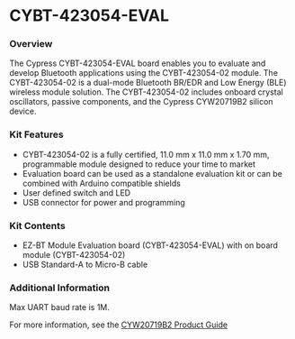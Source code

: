 # CYBT-423054-EVAL

### Overview

The Cypress CYBT-423054-EVAL board enables you to evaluate and develop Bluetooth applications using the CYBT-423054-02 module.  The CYBT-423054-02 is a dual-mode Bluetooth BR/EDR and Low Energy (BLE) wireless module solution.  The CYBT-423054-02 includes onboard crystal oscillators, passive components, and the Cypress CYW20719B2 silicon device.

### Kit Features

* CYBT-423054-02 is a fully certified, 11.0 mm x 11.0 mm x 1.70 mm, programmable module designed to reduce your time to market
* Evaluation board can be used as a standalone evaluation kit or can be combined with Arduino compatible shields
* User defined switch and LED
* USB connector for power and programming

### Kit Contents

* EZ-BT Module Evaluation board (CYBT-423054-EVAL) with on board module (CYBT-423054-02)
* USB Standard-A to Micro-B cable

### Additional Information

Max UART baud rate is 1M.

For more information, see the [CYW20719B2 Product Guide](https://community.cypress.com/docs/DOC-17736)
